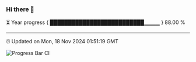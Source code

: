 ### Hi there 👋

⏳ Year progress { ██████████████████████████▁▁▁▁ } 88.00 %

---

⏰ Updated on Mon, 18 Nov 2024 01:51:19 GMT

![Progress Bar CI](https://github.com/ZhaoGui/ZhaoGui/workflows/Progress%20Bar%20CI/badge.svg)
